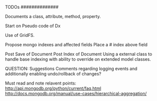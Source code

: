 TODOs
##############

Documents a class, attribute, method, property.

Start on Pseudo code of Dx

Use of GridFS.

Propose mongo indexes and affected fields
    Place a # index above field

Post Save of Document
Post Index of Document
    Using a external class to handle base indexing with ability to override on extended model classes.

QUESTION: Suggestions Comments regarding logging events and additionally enabling undo/rollback of changes?

Must read and note relavent points:
    http://api.mongodb.org/python/current/faq.html
    http://docs.mongodb.org/manual/use-cases/hierarchical-aggregation/